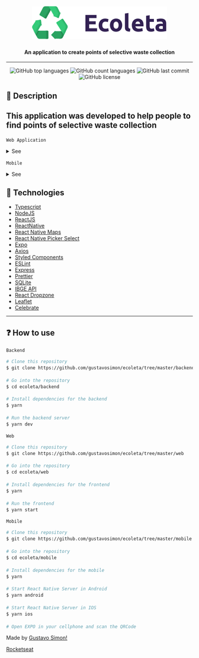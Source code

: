 <h1 align="center">
    <img src="./.github/logo.svg" />
</h1>

<h4 align="center">
    An application to create points of selective waste collection
</h4>

---

<p align="center">
  <img alt="GitHub top languages" src="https://img.shields.io/github/languages/top/gustavosimon/ecoleta.svg">

  <img alt="GitHub count languages" src="https://img.shields.io/github/languages/count/gustavosimon/ecoleta.svg">

  <img alt="GitHub last commit" src="https://img.shields.io/github/last-commit/gustavosimon/ecoleta.svg">

  <img alt="GitHub license" src="https://img.shields.io/github/license/gustavosimon/ecoleta.svg">
</p>

<h2>📔 Description</h2>

## This application was developed to help people to find points of selective waste collection

`Web Application`

<details>
  <summary>See</summary>

![Frontend1](.github/web1.png)
![Frontend2](.github/ecoletaGif.gif)

</details>

`Mobile`

<details>
  <summary>See</summary>

![Frontend3](.github/mobile.png)

</details>

<h2>🚀 Technologies</h2>

- [Typescript](https://www.typescriptlang.org/)
- [NodeJS](https://nodejs.org)
- [ReactJS](https://reactjs.org/)
- [ReactNative](https://reactnative.dev/)
- [React Native Maps](https://www.npmjs.com/package/react-native-maps)
- [React Native Picker Select](https://www.npmjs.com/package/react-native-picker-select)
- [Expo](https://expo.io/)
- [Axios](https://github.com/axios/axios)
- [Styled Components](https://styled-components.com/)
- [ESLint](https://eslint.org/)
- [Express](https://expressjs.com/pt-br/)
- [Prettier](https://prettier.io/)
- [SQLite](https://www.sqlite.org/index.html)
- [IBGE API](https://servicodados.ibge.gov.br/api/docs)
- [React Dropzone](https://react-dropzone.js.org/)
- [Leaflet](https://leafletjs.com/)
- [Celebrate](https://github.com/arb/celebrate)

---

<h2>❓ How to use</h2>

`Backend`

```bash
# Clone this repository
$ git clone https://github.com/gustavosimon/ecoleta/tree/master/backend

# Go into the repository
$ cd ecoleta/backend

# Install dependencies for the backend
$ yarn

# Run the backend server
$ yarn dev
```

`Web`

```bash
# Clone this repository
$ git clone https://github.com/gustavosimon/ecoleta/tree/master/web

# Go into the repository
$ cd ecoleta/web

# Install dependencies for the frontend
$ yarn

# Run the frontend
$ yarn start

```

`Mobile`

```bash
# Clone this repository
$ git clone https://github.com/gustavosimon/ecoleta/tree/master/mobile

# Go into the repository
$ cd ecoleta/mobile

# Install dependencies for the mobile
$ yarn

# Start React Native Server in Android
$ yarn android

# Start React Native Server in IOS
$ yarn ios

# Open EXPO in your cellphone and scan the QRCode
```

Made by [Gustavo Simon!](https://www.linkedin.com/in/gustavo-simon)

[Rocketseat](https://rocketseat.com.br/)
